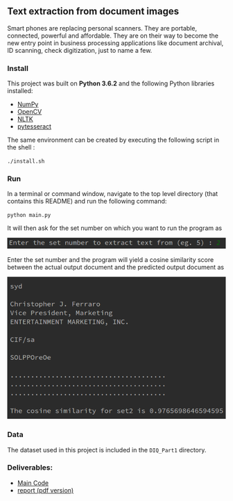 ## Text extraction from document images

Smart phones are replacing personal scanners. They are portable, connected, powerful and affordable. They are on their way to become the new entry point in business processing applications like document archival, ID scanning, check digitization, just to name a few.


### Install

This project was built on **Python 3.6.2** and the following Python libraries installed:

- [NumPy](http://www.numpy.org/)
- [OpenCV](https://opencv.org/)
- [NLTK](https://www.nltk.org/)
- [pytesseract](https://pypi.org/project/pytesseract/)

The same environment can be created by executing the following script in the shell :

`./install.sh`

### Run

In a terminal or command window, navigate to the top level directory (that contains this README) and run the following command:

`python main.py`

It will then ask for the set number on which you want to run the program as

![Output_1](https://raw.githubusercontent.com/adityasiwan/text_extraction/master/markdown_images/output1.png)

Enter the set number and the program will yield a cosine similarity score between the actual output document and the predicted output document as

![Output_2](https://github.com/adityasiwan/text_extraction/raw/master/markdown_images/output2.png)
### Data

The dataset used in this project is included in the `DIQ_Part1` directory.

### Deliverables:

* [Main Code](./main.py)
* [report (pdf version)](./report.pdf)
